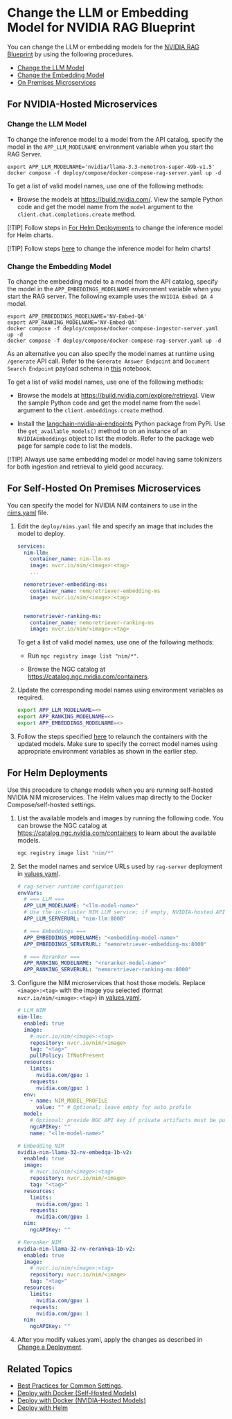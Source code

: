 <!--
  SPDX-FileCopyrightText: Copyright (c) 2025 NVIDIA CORPORATION & AFFILIATES. All rights reserved.
  SPDX-License-Identifier: Apache-2.0
-->
# Change the LLM or Embedding Model for NVIDIA RAG Blueprint

You can change the LLM or embedding models for the [NVIDIA RAG Blueprint](readme.md) by using the following procedures.

  - [Change the LLM Model](#change-the-llm-model)
  - [Change the Embedding Model](#change-the-embedding-model)
  - [On Premises Microservices](#on-premises-microservices)



## For NVIDIA-Hosted Microservices


### Change the LLM Model

To change the inference model to a model from the API catalog,
specify the model in the `APP_LLM_MODELNAME` environment variable when you start the RAG Server.

```console
export APP_LLM_MODELNAME='nvidia/llama-3.3-nemotron-super-49b-v1.5' 
docker compose -f deploy/compose/docker-compose-rag-server.yaml up -d
```

To get a list of valid model names, use one of the following methods:

- Browse the models at <https://build.nvidia.com/>.
  View the sample Python code and get the model name from the `model` argument to the `client.chat.completions.create` method.


[!TIP]
Follow steps in [For Helm Deployments](#for-helm-deployments) to change the inference model for Helm charts.

[!TIP]
Follow steps [here](quickstart.md#changing-nim-llm-model) to change the inference model for helm charts!


### Change the Embedding Model

To change the embedding model to a model from the API catalog,
specify the model in the `APP_EMBEDDINGS_MODELNAME` environment variable when you start the RAG server.
The following example uses the `NVIDIA Embed QA 4` model.

```console
export APP_EMBEDDINGS_MODELNAME='NV-Embed-QA' 
export APP_RANKING_MODELNAME='NV-Embed-QA' 
docker compose -f deploy/compose/docker-compose-ingestor-server.yaml up -d
docker compose -f deploy/compose/docker-compose-rag-server.yaml up -d
```

As an alternative you can also specify the model names at runtime using `/generate` API call. Refer to the `Generate Answer Endpoint` and `Document Search Endpoint` payload schema in [this](../notebooks/retriever_api_usage.ipynb) notebook.

To get a list of valid model names, use one of the following methods:

- Browse the models at <https://build.nvidia.com/explore/retrieval>.
  View the sample Python code and get the model name from the `model` argument to the `client.embeddings.create` method.

- Install the [langchain-nvidia-ai-endpoints](https://pypi.org/project/langchain-nvidia-ai-endpoints/) Python package from PyPi.
  Use the `get_available_models()` method to on an instance of an `NVIDIAEmbeddings` object to list the models.
  Refer to the package web page for sample code to list the models.

[!TIP] Always use same embedding model or model having same tokinizers for both ingestion and retrieval to yield good accuracy.



## For Self-Hosted On Premises Microservices

You can specify the model for NVIDIA NIM containers to use in the [nims.yaml](../deploy/compose/nims.yaml) file.

1. Edit the `deploy/nims.yaml` file and specify an image that includes the model to deploy.

   ```yaml
   services:
     nim-llm:
       container_name: nim-llm-ms
       image: nvcr.io/nim/<image>:<tag>
       ...

     nemoretriever-embedding-ms:
       container_name: nemoretriever-embedding-ms
       image: nvcr.io/nim/<image>:<tag>


     nemoretriever-ranking-ms:
       container_name: nemoretriever-ranking-ms
       image: nvcr.io/nim/<image>:<tag>
   ```

   To get a list of valid model names, use one of the following methods:

   - Run `ngc registry image list "nim/*"`.

   - Browse the NGC catalog at <https://catalog.ngc.nvidia.com/containers>.

2. Update the corresponding model names using environment variables as required.
   ```bash
   export APP_LLM_MODELNAME=<>
   export APP_RANKING_MODELNAME=<>
   export APP_EMBEDDINGS_MODELNAME=<>
   ```

3. Follow the steps specified [here](deploy-docker-self-hosted.md#start-services-using-on-prem-models) to relaunch the containers with the updated models. Make sure to specify the correct model names using appropriate environment variables as shown in the earlier step.



## For Helm Deployments

Use this procedure to change models when you are running self-hosted NVIDIA NIM microservices. The Helm values map directly to the Docker Compose/self-hosted settings.

1. List the available models and images by running the following code. You can browse the NGC catalog at <https://catalog.ngc.nvidia.com/containers> to learn about the available models.

    ```bash
    ngc registry image list "nim/*"
    ```

2. Set the model names and service URLs used by `rag-server` deployment in [values.yaml](../deploy/helm/nvidia-blueprint-rag/values.yaml).

    ```yaml
    # rag-server runtime configuration
    envVars:
      # === LLM ===
      APP_LLM_MODELNAME: "<llm-model-name>"
      # Use the in-cluster NIM LLM service; if empty, NVIDIA-hosted API is used
      APP_LLM_SERVERURL: "nim-llm:8000"

      # === Embeddings ===
      APP_EMBEDDINGS_MODELNAME: "<embedding-model-name>"
      APP_EMBEDDINGS_SERVERURL: "nemoretriever-embedding-ms:8000"

      # === Reranker ===
      APP_RANKING_MODELNAME: "<reranker-model-name>"
      APP_RANKING_SERVERURL: "nemoretriever-ranking-ms:8000"
    ```

3. Configure the NIM microservices that host those models. Replace `<image>:<tag>` with the image you selected (format `nvcr.io/nim/<image>:<tag>`) in [values.yaml](../deploy/helm/nvidia-blueprint-rag/values.yaml).

    ```yaml
    # LLM NIM
    nim-llm:
      enabled: true
      image:
        # nvcr.io/nim/<image>:<tag>
        repository: nvcr.io/nim/<image>
        tag: "<tag>"
        pullPolicy: IfNotPresent
      resources:
        limits:
          nvidia.com/gpu: 1
        requests:
          nvidia.com/gpu: 1
      env:
        - name: NIM_MODEL_PROFILE
          value: "" # Optional; leave empty for auto profile
      model:
        # Optional: provide NGC API key if private artifacts must be pulled
        ngcAPIKey: ""
        name: "<llm-model-name>"

    # Embedding NIM
    nvidia-nim-llama-32-nv-embedqa-1b-v2:
      enabled: true
      image:
        # nvcr.io/nim/<image>:<tag>
        repository: nvcr.io/nim/<image>
        tag: "<tag>"
      resources:
        limits:
          nvidia.com/gpu: 1
        requests:
          nvidia.com/gpu: 1
      nim:
        ngcAPIKey: ""

    # Reranker NIM
    nvidia-nim-llama-32-nv-rerankqa-1b-v2:
      enabled: true
      image:
        # nvcr.io/nim/<image>:<tag>
        repository: nvcr.io/nim/<image>
        tag: "<tag>"
      resources:
        limits:
          nvidia.com/gpu: 1
        requests:
          nvidia.com/gpu: 1
      nim:
        ngcAPIKey: ""
    ```

4. After you modify values.yaml, apply the changes as described in [Change a Deployment](deploy-helm.md#change-a-deployment).



## Related Topics

- [Best Practices for Common Settings](accuracy_perf.md).
- [Deploy with Docker (Self-Hosted Models)](deploy-docker-self-hosted.md)
- [Deploy with Docker (NVIDIA-Hosted Models)](deploy-docker-nvidia-hosted.md)
- [Deploy with Helm](deploy-helm.md)
